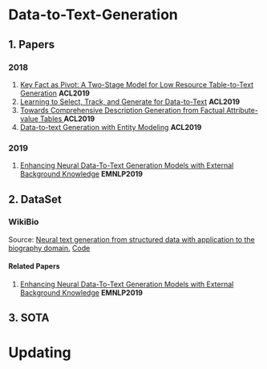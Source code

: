 # Data-to-Text-Generation

## 1. Papers

### 2018

1. [Key Fact as Pivot: A Two-Stage Model for Low Resource Table-to-Text Generation](https://arxiv.org/abs/1908.03067) **ACL2019**
2. [Learning to Select, Track, and Generate for Data-to-Text](https://www.aclweb.org/anthology/P19-1202/) **ACL2019**
3. [Towards Comprehensive Description Generation from Factual Attribute-value Tables ](https://www.aclweb.org/anthology/P19-1600/) **ACL2019**
4. [Data-to-text Generation with Entity Modeling](https://www.aclweb.org/anthology/P19-1195/) **ACL2019**

### 2019

1. [Enhancing Neural Data-To-Text Generation Models with External Background Knowledge](https://www.aclweb.org/anthology/D19-1299/) **EMNLP2019**

## 2. DataSet

### WikiBio

Source: [Neural text generation from structured data with application to the biography domain.](https://arxiv.org/abs/1603.07771) [Code](https://github.com/DavidGrangier/wikipedia-biography-dataset)

#### Related Papers

1. [Enhancing Neural Data-To-Text Generation Models with External Background Knowledge](https://www.aclweb.org/anthology/D19-1299/) **EMNLP2019**

## 3. SOTA

# Updating
